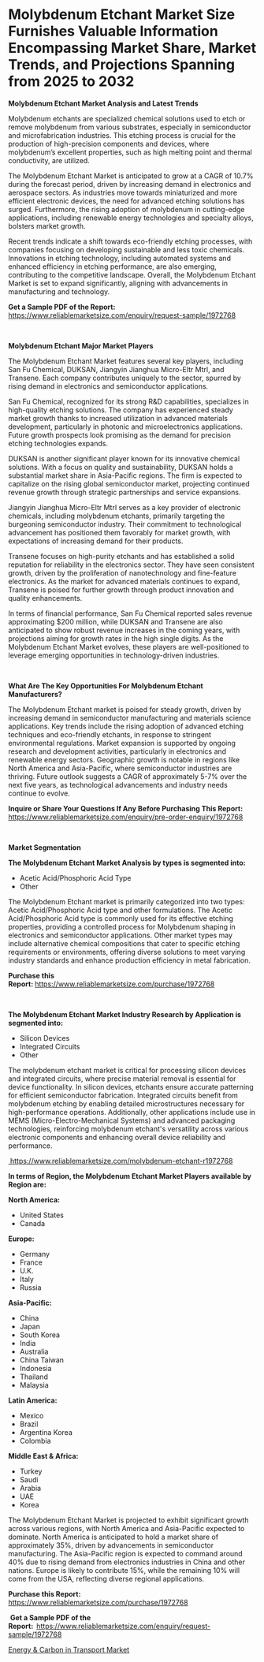<p><h1>Molybdenum Etchant Market Size Furnishes Valuable Information Encompassing Market Share, Market Trends, and Projections Spanning from 2025 to 2032</h1></p><p><strong>Molybdenum Etchant Market Analysis and Latest Trends</strong></p>
<p><p>Molybdenum etchants are specialized chemical solutions used to etch or remove molybdenum from various substrates, especially in semiconductor and microfabrication industries. This etching process is crucial for the production of high-precision components and devices, where molybdenum’s excellent properties, such as high melting point and thermal conductivity, are utilized. </p><p>The Molybdenum Etchant Market is anticipated to grow at a CAGR of 10.7% during the forecast period, driven by increasing demand in electronics and aerospace sectors. As industries move towards miniaturized and more efficient electronic devices, the need for advanced etching solutions has surged. Furthermore, the rising adoption of molybdenum in cutting-edge applications, including renewable energy technologies and specialty alloys, bolsters market growth. </p><p>Recent trends indicate a shift towards eco-friendly etching processes, with companies focusing on developing sustainable and less toxic chemicals. Innovations in etching technology, including automated systems and enhanced efficiency in etching performance, are also emerging, contributing to the competitive landscape. Overall, the Molybdenum Etchant Market is set to expand significantly, aligning with advancements in manufacturing and technology.</p></p>
<p><strong>Get a Sample PDF of the Report:&nbsp;</strong> <a href="https://www.reliablemarketsize.com/enquiry/request-sample/1972768?utm_campaign=1131&utm_medium=2&utm_source=Github&utm_content=ia&utm_term=15012025&utm_id=molybdenum-etchant">https://www.reliablemarketsize.com/enquiry/request-sample/1972768</a></p>
<p>&nbsp;</p>
<p><strong>Molybdenum Etchant Major Market Players</strong></p>
<p><p>The Molybdenum Etchant Market features several key players, including San Fu Chemical, DUKSAN, Jiangyin Jianghua Micro-Eltr Mtrl, and Transene. Each company contributes uniquely to the sector, spurred by rising demand in electronics and semiconductor applications.</p><p>San Fu Chemical, recognized for its strong R&D capabilities, specializes in high-quality etching solutions. The company has experienced steady market growth thanks to increased utilization in advanced materials development, particularly in photonic and microelectronics applications. Future growth prospects look promising as the demand for precision etching technologies expands.</p><p>DUKSAN is another significant player known for its innovative chemical solutions. With a focus on quality and sustainability, DUKSAN holds a substantial market share in Asia-Pacific regions. The firm is expected to capitalize on the rising global semiconductor market, projecting continued revenue growth through strategic partnerships and service expansions. </p><p>Jiangyin Jianghua Micro-Eltr Mtrl serves as a key provider of electronic chemicals, including molybdenum etchants, primarily targeting the burgeoning semiconductor industry. Their commitment to technological advancement has positioned them favorably for market growth, with expectations of increasing demand for their products.</p><p>Transene focuses on high-purity etchants and has established a solid reputation for reliability in the electronics sector. They have seen consistent growth, driven by the proliferation of nanotechnology and fine-feature electronics. As the market for advanced materials continues to expand, Transene is poised for further growth through product innovation and quality enhancements.</p><p>In terms of financial performance, San Fu Chemical reported sales revenue approximating $200 million, while DUKSAN and Transene are also anticipated to show robust revenue increases in the coming years, with projections aiming for growth rates in the high single digits. As the Molybdenum Etchant Market evolves, these players are well-positioned to leverage emerging opportunities in technology-driven industries.</p></p>
<p>&nbsp;</p>
<p><strong>What Are The Key Opportunities For Molybdenum Etchant Manufacturers?</strong></p>
<p><p>The Molybdenum Etchant market is poised for steady growth, driven by increasing demand in semiconductor manufacturing and materials science applications. Key trends include the rising adoption of advanced etching techniques and eco-friendly etchants, in response to stringent environmental regulations. Market expansion is supported by ongoing research and development activities, particularly in electronics and renewable energy sectors. Geographic growth is notable in regions like North America and Asia-Pacific, where semiconductor industries are thriving. Future outlook suggests a CAGR of approximately 5-7% over the next five years, as technological advancements and industry needs continue to evolve.</p></p>
<p><strong>Inquire or Share Your Questions If Any Before Purchasing This Report:</strong> <a href="https://www.reliablemarketsize.com/enquiry/pre-order-enquiry/1972768?utm_campaign=1131&utm_medium=2&utm_source=Github&utm_content=ia&utm_term=15012025&utm_id=molybdenum-etchant">https://www.reliablemarketsize.com/enquiry/pre-order-enquiry/1972768</a></p>
<p>&nbsp;</p>
<p><strong>Market Segmentation</strong></p>
<p><strong>The Molybdenum Etchant Market Analysis by types is segmented into:</strong></p>
<p><ul><li>Acetic Acid/Phosphoric Acid Type</li><li>Other</li></ul></p>
<p><p>The Molybdenum Etchant market is primarily categorized into two types: Acetic Acid/Phosphoric Acid type and other formulations. The Acetic Acid/Phosphoric Acid type is commonly used for its effective etching properties, providing a controlled process for Molybdenum shaping in electronics and semiconductor applications. Other market types may include alternative chemical compositions that cater to specific etching requirements or environments, offering diverse solutions to meet varying industry standards and enhance production efficiency in metal fabrication.</p></p>
<p><strong>Purchase this Report:&nbsp;</strong><a href="https://www.reliablemarketsize.com/purchase/1972768?utm_campaign=1131&utm_medium=2&utm_source=Github&utm_content=ia&utm_term=15012025&utm_id=molybdenum-etchant">https://www.reliablemarketsize.com/purchase/1972768</a></p>
<p>&nbsp;</p>
<p><strong>The Molybdenum Etchant Market Industry Research by Application is segmented into:</strong></p>
<p><ul><li>Silicon Devices</li><li>Integrated Circuits</li><li>Other</li></ul></p>
<p><p>The molybdenum etchant market is critical for processing silicon devices and integrated circuits, where precise material removal is essential for device functionality. In silicon devices, etchants ensure accurate patterning for efficient semiconductor fabrication. Integrated circuits benefit from molybdenum etching by enabling detailed microstructures necessary for high-performance operations. Additionally, other applications include use in MEMS (Micro-Electro-Mechanical Systems) and advanced packaging technologies, reinforcing molybdenum etchant's versatility across various electronic components and enhancing overall device reliability and performance.</p></p>
<p><a href="https://www.reliablemarketsize.com/molybdenum-etchant-r1972768?utm_campaign=1131&utm_medium=2&utm_source=Github&utm_content=ia&utm_term=15012025&utm_id=molybdenum-etchant">&nbsp;https://www.reliablemarketsize.com/molybdenum-etchant-r1972768</a></p>
<p><strong>In terms of Region, the Molybdenum Etchant Market Players available by Region are:</strong></p>
<p>
    <p> <strong> North America: </strong>
        <ul>
            <li>United States</li>
            <li>Canada</li>
        </ul>
        </p> 
    <p> <strong> Europe: </strong>
        <ul>
            <li>Germany</li>
            <li>France</li>
            <li>U.K.</li>
            <li>Italy</li>
            <li>Russia</li>
        </ul>
        </p> 
    <p> <strong> Asia-Pacific: </strong>
        <ul>
            <li>China</li>
            <li>Japan</li>
            <li>South Korea</li>
            <li>India</li>
            <li>Australia</li>
            <li>China Taiwan</li>
            <li>Indonesia</li>
            <li>Thailand</li>
            <li>Malaysia</li>
        </ul>
        </p> 
    <p> <strong> Latin America: </strong>
        <ul>
            <li>Mexico</li>
            <li>Brazil</li>
            <li>Argentina Korea</li>
            <li>Colombia</li>
        </ul>
        </p> 
    <p> <strong> Middle East & Africa: </strong>
        <ul>
            <li>Turkey</li>
            <li>Saudi</li>
            <li>Arabia</li>
            <li>UAE</li>
            <li>Korea</li>
        </ul>
    </p>
    </p>
<p><p>The Molybdenum Etchant Market is projected to exhibit significant growth across various regions, with North America and Asia-Pacific expected to dominate. North America is anticipated to hold a market share of approximately 35%, driven by advancements in semiconductor manufacturing. The Asia-Pacific region is expected to command around 40% due to rising demand from electronics industries in China and other nations. Europe is likely to contribute 15%, while the remaining 10% will come from the USA, reflecting diverse regional applications.</p></p>
<p><strong>Purchase this Report: </strong><a href="https://www.reliablemarketsize.com/purchase/1972768?utm_campaign=1131&utm_medium=2&utm_source=Github&utm_content=ia&utm_term=15012025&utm_id=molybdenum-etchant">https://www.reliablemarketsize.com/purchase/1972768</a></p>
<p>&nbsp;<strong>Get a Sample PDF of the Report:&nbsp;&nbsp;</strong><a href="https://www.reliablemarketsize.com/enquiry/request-sample/1972768?utm_campaign=1131&utm_medium=2&utm_source=Github&utm_content=ia&utm_term=15012025&utm_id=molybdenum-etchant">https://www.reliablemarketsize.com/enquiry/request-sample/1972768</a></p>
<p><strong></strong></p>
<p><p><a href="https://github.com/CliffMedina6/Market-Research-Report-List-7/blob/main/energy-carbon-in-transport-market.md?utm_campaign=1131&utm_medium=2&utm_source=Github&utm_content=ia&utm_term=15012025&utm_id=molybdenum-etchant">Energy & Carbon in Transport Market</a></p></p>
